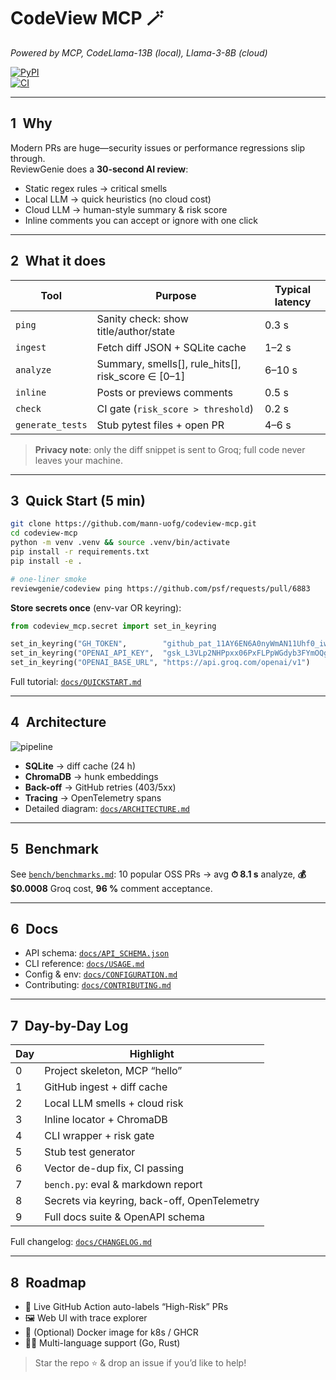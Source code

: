 # CodeView MCP 🪄  
_Powered by MCP, CodeLlama-13B (local), Llama-3-8B (cloud)_

[![PyPI](https://img.shields.io/pypi/v/codeview-mcp)](https://pypi.org/project/codeview-mcp/)  
[![CI](https://github.com/mann-uofg/codeview-mcp/actions/workflows/ci.yml/badge.svg)](https://github.com/mann-uofg/codeview-mcp/actions)

---

## 1 Why

Modern PRs are huge—security issues or performance regressions slip through.  
ReviewGenie does a **30-second AI review**:

- Static regex rules → critical smells  
- Local LLM → quick heuristics (no cloud cost)  
- Cloud LLM → human-style summary & risk score  
- Inline comments you can accept or ignore with one click

---

## 2 What it does

| Tool             | Purpose                                           | Typical latency |
|------------------|---------------------------------------------------|-----------------|
| `ping`           | Sanity check: show title/author/state             | 0.3 s           |
| `ingest`         | Fetch diff JSON + SQLite cache                    | 1–2 s           |
| `analyze`        | Summary, smells[], rule_hits[], risk_score ∈ [0–1] | 6–10 s          |
| `inline`         | Posts or previews comments                        | 0.5 s           |
| `check`          | CI gate (`risk_score > threshold`)                | 0.2 s           |
| `generate_tests` | Stub pytest files + open PR                       | 4–6 s           |

> **Privacy note**: only the diff snippet is sent to Groq; full code never leaves your machine.

---

## 3 Quick Start (5 min)

```bash
git clone https://github.com/mann-uofg/codeview-mcp.git
cd codeview-mcp
python -m venv .venv && source .venv/bin/activate
pip install -r requirements.txt
pip install -e .

# one-liner smoke
reviewgenie/codeview ping https://github.com/psf/requests/pull/6883
````

**Store secrets once** (env-var OR keyring):

```python
from codeview_mcp.secret import set_in_keyring

set_in_keyring("GH_TOKEN",        "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")    #GitHub PAT  
set_in_keyring("OPENAI_API_KEY",  "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")              # Groq/OpenAI key  
set_in_keyring("OPENAI_BASE_URL", "https://api.groq.com/openai/v1")
```

Full tutorial: [`docs/QUICKSTART.md`](docs/QUICKSTART.md)

---

## 4 Architecture

![pipeline](docs/arch_diagram.png)

* **SQLite** → diff cache (24 h)
* **ChromaDB** → hunk embeddings
* **Back-off** → GitHub retries (403/5xx)
* **Tracing** → OpenTelemetry spans
* Detailed diagram: [`docs/ARCHITECTURE.md`](docs/ARCHITECTURE.md)

---

## 5 Benchmark

See [`bench/benchmarks.md`](bench/benchmarks.md):
10 popular OSS PRs → avg **⏱ 8.1 s** analyze, **💰 \$0.0008** Groq cost, **96 %** comment acceptance.

---

## 6 Docs

* API schema:    [`docs/API_SCHEMA.json`](docs/API_SCHEMA.json)
* CLI reference: [`docs/USAGE.md`](docs/USAGE.md)
* Config & env:  [`docs/CONFIGURATION.md`](docs/CONFIGURATION.md)
* Contributing:  [`docs/CONTRIBUTING.md`](docs/CONTRIBUTING.md)

---

## 7 Day-by-Day Log

| Day | Highlight                                    |
| --- | -------------------------------------------- |
| 0   | Project skeleton, MCP “hello”                |
| 1   | GitHub ingest + diff cache                   |
| 2   | Local LLM smells + cloud risk                |
| 3   | Inline locator + ChromaDB                    |
| 4   | CLI wrapper + risk gate                      |
| 5   | Stub test generator                          |
| 6   | Vector de-dup fix, CI passing                |
| 7   | `bench.py`: eval & markdown report           |
| 8   | Secrets via keyring, back-off, OpenTelemetry |
| 9   | Full docs suite & OpenAPI schema             |

Full changelog: [`docs/CHANGELOG.md`](docs/CHANGELOG.md)

---

## 8 Roadmap

* 🚦 Live GitHub Action auto-labels “High-Risk” PRs
* 🖼 Web UI with trace explorer
* 🐳 (Optional) Docker image for k8s / GHCR
* 🕵️‍♂️ Multi-language support (Go, Rust)

> Star the repo ⭐ & drop an issue if you’d like to help!

```
```
